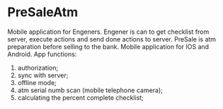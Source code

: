 # PreSaleAtm
Mobile application for Engeners. 
Engener is can to get checklist from server, 
execute actions and send done actions to server.
PreSale is atm preparation before selling to the bank.
Mobile application for IOS and Android.
App functions:
  1. authorization;
  2. sync with server;
  3. offline mode;
  4. atm serial numb scan (mobile telephone camera);
  5. calculating the percent complete checklist;
